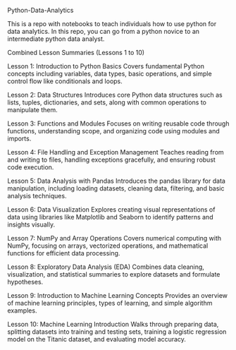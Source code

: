 Python-Data-Analytics

This is a repo with notebooks to teach individuals how to use python for data analytics. In this repo, you can go from a python novice to an intermediate python data analyst.

Combined Lesson Summaries (Lessons 1 to 10)

Lesson 1: Introduction to Python Basics Covers fundamental Python concepts including variables, data types, basic operations, and simple control flow like conditionals and loops.

Lesson 2: Data Structures Introduces core Python data structures such as lists, tuples, dictionaries, and sets, along with common operations to manipulate them.

Lesson 3: Functions and Modules Focuses on writing reusable code through functions, understanding scope, and organizing code using modules and imports.

Lesson 4: File Handling and Exception Management Teaches reading from and writing to files, handling exceptions gracefully, and ensuring robust code execution.

Lesson 5: Data Analysis with Pandas Introduces the pandas library for data manipulation, including loading datasets, cleaning data, filtering, and basic analysis techniques.

Lesson 6: Data Visualization Explores creating visual representations of data using libraries like Matplotlib and Seaborn to identify patterns and insights visually.

Lesson 7: NumPy and Array Operations Covers numerical computing with NumPy, focusing on arrays, vectorized operations, and mathematical functions for efficient data processing.

Lesson 8: Exploratory Data Analysis (EDA) Combines data cleaning, visualization, and statistical summaries to explore datasets and formulate hypotheses.

Lesson 9: Introduction to Machine Learning Concepts Provides an overview of machine learning principles, types of learning, and simple algorithm examples.

Lesson 10: Machine Learning Introduction Walks through preparing data, splitting datasets into training and testing sets, training a logistic regression model on the Titanic dataset, and evaluating model accuracy.
